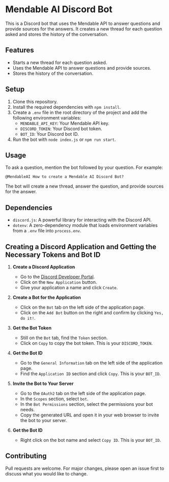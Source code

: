 # Mendable AI Discord Bot

This is a Discord bot that uses the Mendable API to answer questions and provide sources for the answers. It creates a new thread for each question asked and stores the history of the conversation.

## Features

- Starts a new thread for each question asked.
- Uses the Mendable API to answer questions and provide sources.
- Stores the history of the conversation.

## Setup

1. Clone this repository.
2. Install the required dependencies with `npm install`.
3. Create a `.env` file in the root directory of the project and add the following environment variables:
    - `MENDABLE_API_KEY`: Your Mendable API key.
    - `DISCORD_TOKEN`: Your Discord bot token.
    - `BOT_ID`: Your Discord bot ID.
4. Run the bot with `node index.js` or `npm run start`.

## Usage

To ask a question, mention the bot followed by your question. For example:

```
@MendableAI How to create a Mendable AI Discord Bot?
```

The bot will create a new thread, answer the question, and provide sources for the answer.

## Dependencies

- `discord.js`: A powerful library for interacting with the Discord API.
- `dotenv`: A zero-dependency module that loads environment variables from a `.env` file into `process.env`.


## Creating a Discord Application and Getting the Necessary Tokens and Bot ID

1. **Create a Discord Application**
    - Go to the [Discord Developer Portal](https://discord.com/developers/applications).
    - Click on the `New Application` button.
    - Give your application a name and click `Create`.

2. **Create a Bot for the Application**
    - Click on the `Bot` tab on the left side of the application page.
    - Click on the `Add Bot` button on the right and confirm by clicking `Yes, do it!`.

3. **Get the Bot Token**
    - Still on the `Bot` tab, find the `Token` section.
    - Click on `Copy` to copy the bot token. This is your `DISCORD_TOKEN`.

5. **Get the Bot ID**
    - Go to the `General Information` tab on the left side of the application page.
    - Find the `Application ID` section and click `Copy`. This is your `BOT_ID`.

6. **Invite the Bot to Your Server**
    - Go to the `OAuth2` tab on the left side of the application page.
    - In the `Scopes` section, select `bot`.
    - In the `Bot Permissions` section, select the permissions your bot needs.
    - Copy the generated URL and open it in your web browser to invite the bot to your server.

5. **Get the Bot ID**
    - Right click on the bot name and select `Copy ID`. This is your `BOT_ID`.

## Contributing

Pull requests are welcome. For major changes, please open an issue first to discuss what you would like to change.


